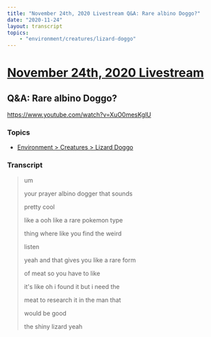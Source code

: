 ```yaml
---
title: "November 24th, 2020 Livestream Q&A: Rare albino Doggo?"
date: "2020-11-24"
layout: transcript
topics:
    - "environment/creatures/lizard-doggo"
---
```

# [November 24th, 2020 Livestream](../2020-11-24.md)
## Q&A: Rare albino Doggo?
https://www.youtube.com/watch?v=XuO0mesKglU

### Topics
* [Environment > Creatures > Lizard Doggo](../topics/environment/creatures/lizard-doggo.md)

### Transcript

> um
> 
> your prayer albino dogger that sounds
> 
> pretty cool
> 
> like a ooh like a rare pokemon type
> 
> thing where like you find the weird
> 
> listen
> 
> yeah and that gives you like a rare form
> 
> of meat so you have to like
> 
> it's like oh i found it but i need the
> 
> meat to research it in the man that
> 
> would be good
> 
> the shiny lizard yeah
> 
